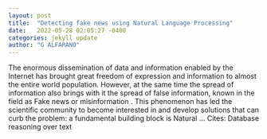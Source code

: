 ```yaml
---
layout: post
title:  "Detecting fake news using Natural Language Processing"
date:   2022-05-28 02:05:27 -0400
categories: jekyll update
author: "G ALFARANO"
---
```

The enormous dissemination of data and information enabled by the Internet has brought great freedom of expression and information to almost the entire world population. However, at the same time the spread of information also brings with it the spread of false information, known in the field as  Fake news  or  misinformation . This phenomenon has led the scientific community to become interested in and develop solutions that can curb the problem: a fundamental building block is Natural … Cites: ‪Database reasoning over text‬